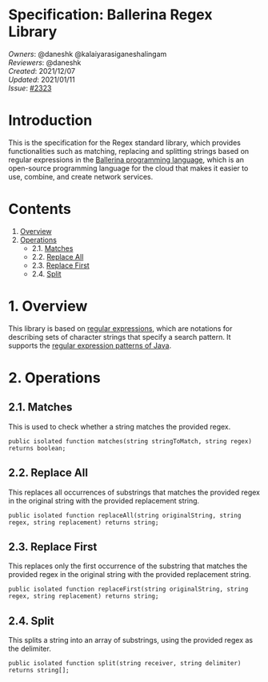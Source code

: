 # Specification: Ballerina Regex Library

_Owners_: @daneshk @kalaiyarasiganeshalingam  
_Reviewers_: @daneshk  
_Created_: 2021/12/07   
_Updated_: 2021/01/11  
_Issue_: [#2323](https://github.com/ballerina-platform/ballerina-standard-library/issues/2323)

# Introduction
This is the specification for the Regex standard library, which provides functionalities such as matching, 
replacing and splitting strings based on regular expressions in the 
[Ballerina programming language](https://ballerina.io/), which is an open-source programming language for the cloud that
makes it easier to use, combine, and create network services.

# Contents
1. [Overview](#1-overview)
2. [Operations](#2-operations)
    * 2.1. [Matches](#21-matches)
    * 2.2. [Replace All](#22-replace-all)
    * 2.3. [Replace First](#23-replace-first)
    * 2.4. [Split](#24-split)

# 1. Overview
This library is based on [regular expressions](https://en.wikipedia.org/wiki/Regular_expression), which are notations 
for describing sets of character strings that specify a search pattern. It supports the [regular expression patterns of Java](https://docs.oracle.com/en/java/javase/11/docs/api/java.base/java/util/regex/Pattern.html#sum).

# 2. Operations

## 2.1. Matches
This is used to check whether a string matches the provided regex.
```ballerina
public isolated function matches(string stringToMatch, string regex) returns boolean;
```

## 2.2. Replace All
This replaces all occurrences of substrings that matches the provided regex in the original string with the provided
replacement string.
```ballerina
public isolated function replaceAll(string originalString, string regex, string replacement) returns string;
```

## 2.3. Replace First
This replaces only the first occurrence of the substring that matches the provided regex in the original string with 
the provided replacement string.
```ballerina
public isolated function replaceFirst(string originalString, string regex, string replacement) returns string;
```

## 2.4. Split
This splits a string into an array of substrings, using the provided regex as the delimiter.
```ballerina
public isolated function split(string receiver, string delimiter) returns string[];
```
